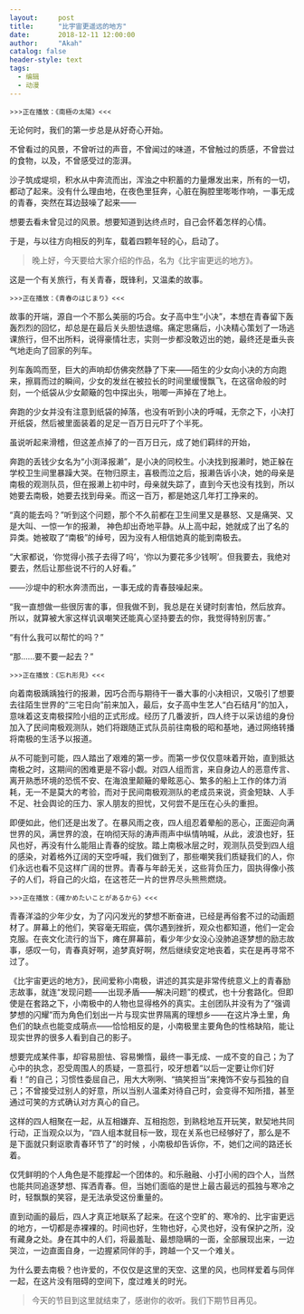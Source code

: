 ```yaml
---
layout:     post
title:      "比宇宙更遥远的地方"
date:       2018-12-11 12:00:00
author:     "Akah"
catalog: false
header-style: text
tags:
  - 编辑
  - 动漫
---
```


<small>>>>正在播放：《南極の太陽》<<<</small>

无论何时，我们的第一步总是从好奇心开始。

不曾看过的风景，不曾听过的声音，不曾闻过的味道，不曾触过的质感，不曾尝过的食物，以及，不曾感受过的澎湃。

沙子筑成堤坝，积水从中奔流而出，浑浊之中积蓄的力量爆发出来，所有的一切，都动了起来。没有什么理由地，在夜色里狂奔，心脏在胸腔里嘭嘭作响，一事无成的青春，突然在耳边鼓噪了起来——

想要去看未曾见过的风景。想要知道到达终点时，自己会怀着怎样的心情。

于是，与以往方向相反的列车，载着四颗年轻的心，启动了。



> 晚上好，今天要给大家介绍的作品，名为《比宇宙更远的地方》。



这是一个有关旅行，有关青春，既锋利，又温柔的故事。

 

<small>>>>正在播放：《青春のはじまり》<<<</small>

故事的开端，源自一个不那么美丽的巧合。女子高中生“小决”，本想在青春留下轰轰烈烈的回忆，却总是在最后关头胆怯退缩。痛定思痛后，小决精心策划了一场逃课旅行，但不出所料，说得豪情壮志，实则一步都没敢迈出的她，最终还是垂头丧气地走向了回家的列车。

列车轰鸣而至，巨大的声响却仿佛突然静了下来——陌生的少女向小决的方向跑来，擦肩而过的瞬间，少女的发丝在被拉长的时间里缓慢飘飞，在这宿命般的时刻，一个纸袋从少女颠簸的包中探出头，啪唧一声掉在了地上。

奔跑的少女并没有注意到纸袋的掉落，也没有听到小决的呼喊，无奈之下，小决打开纸袋，然后被里面装着的足足一百万日元吓了个半死。

虽说听起来滑稽，但这差点掉了的一百万日元，成了她们羁绊的开始，

 

奔跑的丢钱少女名为“小渕泽报濑”，是小决的同校生。小决找到报濑时，她正躲在学校卫生间里暴躁大哭。在物归原主，喜极而泣之后，报濑告诉小决，她的母亲是南极的观测队员，但在报濑上初中时，母亲就失踪了，直到今天也没有找到，所以她要去南极，她要去找到母亲。而这一百万，都是她这几年打工挣来的。

“真的能去吗？”听到这个问题，那个不久前都在卫生间里又是暴怒、又是痛哭、又是大叫、一惊一乍的报濑， 神色却出奇地平静。从上高中起，她就成了出了名的异类。她被取了“南极”的绰号，因为没有人相信她真的能到南极去。

“大家都说，‘你觉得小孩子去得了吗’，‘你以为要花多少钱啊’。但我要去，我绝对要去，然后让那些说不行的人好看。”

 

——沙堤中的积水奔溃而出，一事无成的青春鼓噪起来。

“我一直想做一些很厉害的事，但我做不到，我总是在关键时刻害怕，然后放弃。所以，就算被大家这样讥讽嘲笑还能真心坚持要去的你，我觉得特别厉害。”

“有什么我可以帮忙的吗？”

“那……要不要一起去？”

 

<small>>>>正在播放：《忘れ形見》<<<</small>

向着南极踽踽独行的报濑，因巧合而与期待干一番大事的小决相识，又吸引了想要去往陌生世界的“三宅日向”前来加入，最后，女子高中生艺人“白石结月”的加入，意味着这支南极探险小组的正式形成。经历了几番波折，四人终于以采访组的身份加入了民间南极观测队，她们将跟随正式队员前往南极的昭和基地，通过网络转播将南极的生活予以报道。

从不可能到可能，四人踏出了艰难的第一步。而第一步仅仅意味着开始，直到抵达南极之时，这期间的困难更是不容小觑。对四人组而言，来自身边人的恶意传言、离开熟悉环境的恐慌不安、在海浪里颠簸的晕眩恶心、繁多的船上工作的体力消耗，无一不是莫大的考验，而对于民间南极观测队的老成员来说，资金短缺、人手不足、社会舆论的压力、家人朋友的担忧，又何尝不是压在心头的重担。

即便如此，他们还是出发了。在暴风雨之夜，四人组忍着晕船的恶心，正面迎向满世界的风，满世界的浪，在响彻天际的涛声雨声中纵情呐喊，从此，波浪也好，狂风也好，再没有什么能阻止青春的绽放。踏上南极冰层之时，观测队员受到四人组的感染，对着格外辽阔的天空呼喊，我们做到了，那些嘲笑我们质疑我们的人，你们永远也看不见这样广阔的世界。青春与年龄无关，这些背负压力，固执得像小孩子的人们，将自己的火焰，在这苍茫一片的世界尽头熊熊燃烧。

 

<small>>>>正在播放：《確かめたいことがあるから》<<<</small>

青春洋溢的少年少女，为了闪闪发光的梦想不断奋进，已经是再俗套不过的动画题材了。屏幕上的他们，笑容毫无瑕疵，偶尔遇到挫折，观众也都知道，他们一定会克服。在丧文化流行的当下，瘫在屏幕前，看少年少女没心没肺追逐梦想的励志故事，感叹一句，青春真好啊，追梦真好啊，然后继续安定地丧着，实在是再寻常不过了。

《比宇宙更远的地方》，民间爱称小南极，讲述的其实是非常传统意义上的青春励志故事，就连“发现问题——出现矛盾——解决问题”的模式，也十分套路化。但即使是在套路之下，小南极中的人物也显得格外的真实。主创团队并没有为了“强调梦想的闪耀”而为角色们划出一片与现实世界隔离的理想乡——在这片净土里，角色们的缺点也能变成萌点——恰恰相反的是，小南极里主要角色的性格缺陷，能让现实世界的很多人看到自己的影子。

想要完成某件事，却容易胆怯、容易懒惰，最终一事无成、一成不变的自己；为了心中的执念，忍受周围人的质疑，一意孤行，咬牙想着“以后一定要让你们好看！”的自己；习惯性委屈自己，用大大咧咧、“搞笑担当”来掩饰不安与孤独的自己；不曾接受过别人的好意，所以当别人温柔对待自己时，会变得不知所措，甚至通过可笑的方式确认对方真心的自己。

 

这样的四人相聚在一起，从互相嫌弃、互相抱怨，到熟稔地互开玩笑，默契地共同行动，正当观众以为，“四人组本就目标一致，现在关系也已经够好了，那么是不是下面就只剩讴歌青春环节了”的时候 ，小南极却告诉你，不，她们之间的路还长着。

仅凭鲜明的个人角色是不能撑起一个团体的。和乐融融、小打小闹的四个人，当然也能共同追逐梦想、挥洒青春。但，当她们面临的是世上最古最远的孤独与寒冷之时，轻飘飘的笑容，是无法承受这份重量的。

直到动画的最后，四人才真正地联系了起来。在这个空旷的、寒冷的、比宇宙更远的地方，一切都是赤裸裸的。时间也好，生物也好，心灵也好，没有保护之所，没有藏身之处。身在其中的人们，将最羞耻、最想隐瞒的一面，全部展现出来，一边哭泣，一边直面自身，一边握紧同伴的手，跨越一个又一个难关。

为什么要去南极？也许爱的，不仅仅是这里的天空、这里的风，也同样爱着与同伴一起，在这片没有阻碍的空间下，度过难关的时光。




> 今天的节目到这里就结束了，感谢你的收听。我们下期节目再见。



